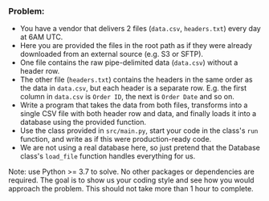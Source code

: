 ### Problem:
- You have a vendor that delivers 2 files (`data.csv`, `headers.txt`) every day at 6AM UTC. 
- Here you are provided the files in the root path as if they were already downloaded from an external source (e.g. S3 or SFTP).
- One file contains the raw pipe-delimited data (`data.csv`) without a header row.
- The other file (`headers.txt`) contains the headers in the same order as the data in `data.csv`, but each header is a separate row. 
E.g. the first column in `data.csv` is `Order ID`, the next is `Order Date` and so on.
- Write a program that takes the data from both files, transforms into a single CSV file with both header row and data, and finally loads it into a database using the provided function.
- Use the class provided in `src/main.py`, start your code in the class's `run` function, and write as if this were production-ready code. 
- We are not using a real database here, so just pretend that the Database class's `load_file` function handles everything for us.

Note: use Python >= 3.7 to solve. No other packages or dependencies are required. The goal is to show us your coding style
and see how you would approach the problem. This should not take more than 1 hour to complete. 
